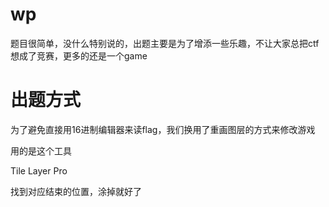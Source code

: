 # wp

题目很简单，没什么特别说的，出题主要是为了增添一些乐趣，不让大家总把ctf想成了竞赛，更多的还是一个game

# 出题方式

为了避免直接用16进制编辑器来读flag，我们换用了重画图层的方式来修改游戏

用的是这个工具

Tile Layer Pro

找到对应结束的位置，涂掉就好了